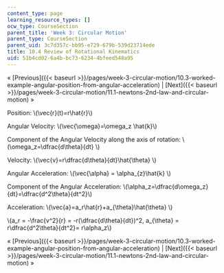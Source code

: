 ```yaml
---
content_type: page
learning_resource_types: []
ocw_type: CourseSection
parent_title: 'Week 3: Circular Motion'
parent_type: CourseSection
parent_uid: 3c7d357c-bb95-e729-679b-539d23714ede
title: 10.4 Review of Rotational Kinematics
uid: 51b4cd02-6a4b-bc73-6234-4bfeed548a95
---
```


« [Previous]({{< baseurl >}}/pages/week-3-circular-motion/10.3-worked-example-angular-position-from-angular-acceleration) | [Next]({{< baseurl >}}/pages/week-3-circular-motion/11.1-newtons-2nd-law-and-circular-motion) »

Position: \\(\\vec{r}(t)=r\\hat{r}\\)

Angular Velocity: \\(\\vec{\\omega}=\\omega\_z \\hat{k}\\)

Component of the Angular Velocity along the axis of rotation: \\(\\omega\_z=\\dfrac{d\\theta}{dt} \\)

Velocity: \\(\\vec{v}=r\\dfrac{d\\theta}{dt}\\hat{\\theta} \\)

Angular Acceleration: \\(\\vec{\\alpha} = \\alpha\_{z}\\hat{k} \\)

Component of the Angular Acceleration: \\(\\alpha\_z=\\dfrac{d\\omega\_z}{dt}=\\dfrac{d^2\\theta}{dt^2}\\)

Acceleration: \\(\\vec{a}=a\_r\\hat{r}+a\_{\\theta}\\hat{\\theta} \\)

\\(a\_r = -\\frac{v^2}{r} = -r(\\dfrac{d\\theta}{dt})^2, a\_{\\theta} = r\\dfrac{d^2\\theta}{dt^2}= r\\alpha\_z\\)

« [Previous]({{< baseurl >}}/pages/week-3-circular-motion/10.3-worked-example-angular-position-from-angular-acceleration) | [Next]({{< baseurl >}}/pages/week-3-circular-motion/11.1-newtons-2nd-law-and-circular-motion) »